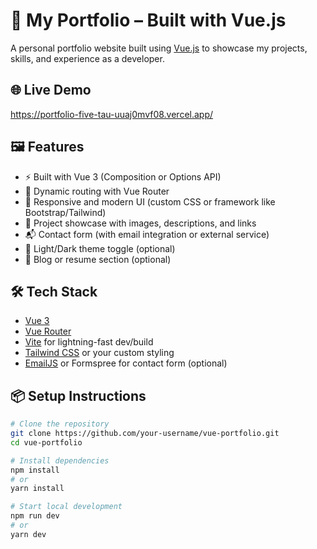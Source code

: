 # 💼 My Portfolio – Built with Vue.js

A personal portfolio website built using [Vue.js](https://vuejs.org/) to showcase my projects, skills, and experience as a developer.

## 🌐 Live Demo

https://portfolio-five-tau-uuaj0mvf08.vercel.app/

## 🖼️ Features

- ⚡ Built with Vue 3 (Composition or Options API)
- 📄 Dynamic routing with Vue Router
- 🎨 Responsive and modern UI (custom CSS or framework like Bootstrap/Tailwind)
- 📁 Project showcase with images, descriptions, and links
- 📬 Contact form (with email integration or external service)
- 🌙 Light/Dark theme toggle (optional)
- 💬 Blog or resume section (optional)

## 🛠️ Tech Stack

- [Vue 3](https://vuejs.org/)
- [Vue Router](https://router.vuejs.org/)
- [Vite](https://vitejs.dev/) for lightning-fast dev/build
- [Tailwind CSS](https://tailwindcss.com/) or your custom styling
- [EmailJS](https://www.emailjs.com/) or Formspree for contact form (optional)

## 📦 Setup Instructions

```bash
# Clone the repository
git clone https://github.com/your-username/vue-portfolio.git
cd vue-portfolio

# Install dependencies
npm install
# or
yarn install

# Start local development
npm run dev
# or
yarn dev
